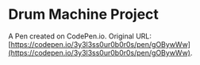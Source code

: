 # Drum Machine Project

A Pen created on CodePen.io. Original URL: [https://codepen.io/3y3l3ss0ur0b0r0s/pen/gOBywWw](https://codepen.io/3y3l3ss0ur0b0r0s/pen/gOBywWw).


